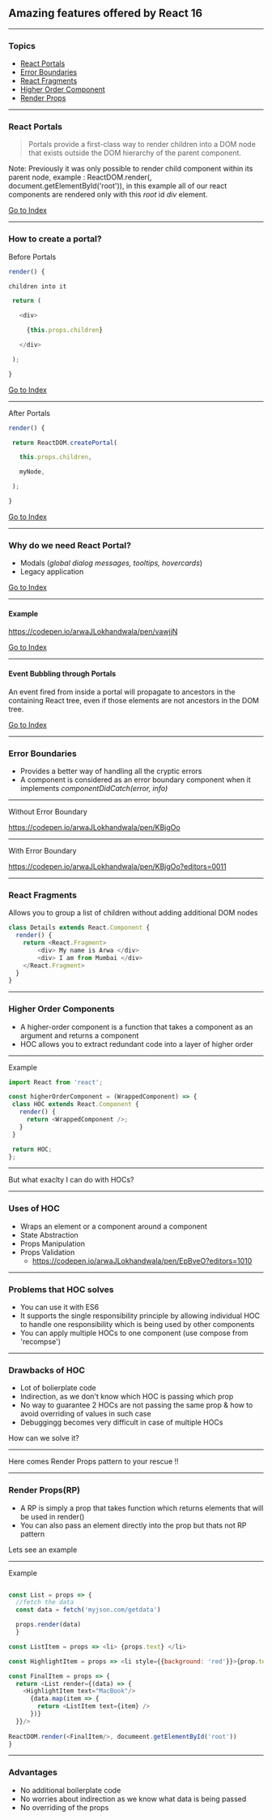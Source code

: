## Amazing features offered by React 16

---

### Topics

- [React Portals](#react-portals)
- [Error Boundaries](#error-boundaries)
- [React Fragments](#react-fragments)
- [Higher Order Component](#higher-order-component)
- [Render Props](#render-props)

---

### React Portals

> Portals provide a first-class way to render children into a DOM node that exists outside the DOM hierarchy of the parent component.

Note: Previously it was only possible to render child component within its parent node, example : ReactDOM.render(<App/>, document.getElementById('root')), in this example all of our react components are rendered only with this _root_ id _div_ element.

[Go to Index](#topics)

---

### How to create a portal?

Before Portals

```Javascript
render() {

children into it

 return (

   <div>

     {this.props.children}

   </div>

 );

}
```

[Go to Index](#topics)

---

After Portals

```Javascript
render() {

 return ReactDOM.createPortal(

   this.props.children,

   myNode,

 );

}
```

[Go to Index](#topics)

---

### Why do we need React Portal?

- Modals (_global dialog messages, tooltips, hovercards_)
- Legacy application

[Go to Index](#topics)

---

#### Example

https://codepen.io/arwaJLokhandwala/pen/vawjjN

[Go to Index](#topics)

---

#### Event Bubbling through Portals

An event fired from inside a portal will propagate to ancestors in the containing React tree, even if those elements are not ancestors in the DOM tree.

[Go to Index](#topics)

---

### Error Boundaries

- Provides a better way of handling all the cryptic errors
- A component is considered as an error boundary component when it implements _componentDidCatch(error, info)_

---

Without Error Boundary

https://codepen.io/arwaJLokhandwala/pen/KBjgOo

---

With Error Boundary

https://codepen.io/arwaJLokhandwala/pen/KBjgOo?editors=0011

---

### React Fragments

Allows you to group a list of children without adding additional DOM nodes

```Javascript
class Details extends React.Component {
  render() {
    return <React.Fragment>
        <div> My name is Arwa </div>
        <div> I am from Mumbai </div>
    </React.Fragment>
  }
}
```

---

### Higher Order Components

- A higher-order component is a function that takes a component as an argument and returns a component
- HOC allows you to extract redundant code into a layer of higher order

---

Example

```Javascript
import React from 'react';

const higherOrderComponent = (WrappedComponent) => {
 class HOC extends React.Component {
   render() {
     return <WrappedComponent />;
   }
 }

 return HOC;
};
```

---

But what exaclty I can do with HOCs?

---

### Uses of HOC

- Wraps an element or a component around a component
- State Abstraction
- Props Manipulation
- Props Validation
  - https://codepen.io/arwaJLokhandwala/pen/EpBveO?editors=1010

---

### Problems that HOC solves

  - You can use it with ES6 
  - It supports the single responsibility principle by allowing individual HOC to handle one responsibility which is being used by other components
  - You can apply multiple HOCs to one component (use compose from 'recompse')

---

### Drawbacks of HOC

 - Lot of bolierplate code
 - Indirection, as we don't know which HOC is passing which prop
 - No way to guarantee 2 HOCs are not passing the same prop & how to avoid overriding of values in such case
 - Debuggingg becomes very difficult in case of multiple HOCs

 How can we solve it?

---

Here comes Render Props pattern to your rescue !!

---

### Render Props(RP)

- A RP is simply a prop that takes function which returns elements that will be used in render()
- You can also pass an element directly into the prop but thats not RP pattern

Lets see an example

---

Example

```Javascript

const List = props => {
  //fetch the data
  const data = fetch('myjson.com/getdata')

  props.render(data)
  }

const ListItem = props => <li> {props.text} </li>

const HighlightItem = props => <li style={{background: 'red'}}>{prop.text}</li>

const FinalItem = props => {
  return <List render={(data) => {
    <HighlightItem text="MacBook"/>
      {data.map(item => {
        return <ListItem text={item} />
      })}
  }}/>
            
ReactDOM.render(<FinalItem/>, documeent.getElementById('root'))
}
```

---

### Advantages

- No additional boilerplate code
- No worries about indirection as we know what data is being passed
- No overriding of the props